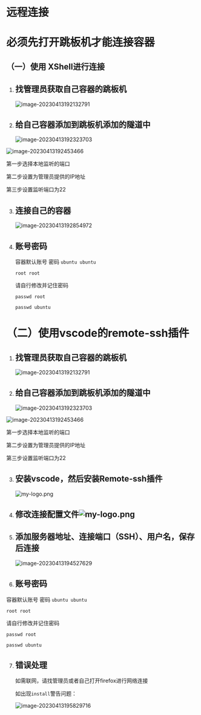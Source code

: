 # 远程连接

# 必须先打开跳板机才能连接容器

## （一）使用 XShell进行连接

1. ## 找管理员获取自己容器的跳板机

   ![image-20230413192132791](E:\desktop\github\340_GPU_SERVER\lxd容器使用说明\img\img7.png)

2. ## 给自己容器添加到跳板机添加的隧道中

   ![image-20230413192323703](E:\desktop\github\340_GPU_SERVER\lxd容器使用说明\img\img8.png)

![image-20230413192453466](E:\desktop\github\340_GPU_SERVER\lxd容器使用说明\img\img9.png)

第一步选择本地监听的端口

第二步设置为管理员提供的IP地址

第三步设置监听端口为22

3. ## 连接自己的容器

   ![image-20230413192854972](E:\desktop\github\340_GPU_SERVER\lxd容器使用说明\img\img10.png)

4. ## 账号密码

   容器默认账号 密码
   `ubuntu ubuntu`

   `root root`
   
   请自行修改并记住密码
   
   `passwd root`
   
   `passwd ubuntu`

# （二）使用vscode的remote-ssh插件

1. ## 找管理员获取自己容器的跳板机

   ![image-20230413192132791](E:\desktop\github\340_GPU_SERVER\lxd容器使用说明\img\img7.png)

2. ## 给自己容器添加到跳板机添加的隧道中

   ![image-20230413192323703](E:\desktop\github\340_GPU_SERVER\lxd容器使用说明\img\img8.png)

![image-20230413192453466](E:\desktop\github\340_GPU_SERVER\lxd容器使用说明\img\img9.png)

第一步选择本地监听的端口

第二步设置为管理员提供的IP地址

第三步设置监听端口为22

3. ## 安装vscode，然后安装Remote-ssh插件

   ![my-logo.png](E:\desktop\github\340_GPU_SERVER\lxd容器使用说明\img\img11.png)

4. ## 修改连接配置文件![my-logo.png](https://github.com/a15720934530/LXD_GPU_SERVER/raw/master/lxd%E5%AE%B9%E5%99%A8%E4%BD%BF%E7%94%A8%E8%AF%B4%E6%98%8E/img/img12.png)

5. ## 添加服务器地址、连接端口（SSH）、用户名，保存后连接

   ![image-20230413194527629](E:\desktop\github\340_GPU_SERVER\lxd容器使用说明\img\img12.png)

6. ## 账号密码

容器默认账号 密码
`ubuntu ubuntu`

`root root`

请自行修改并记住密码

`passwd root`

`passwd ubuntu`

7. ## 错误处理

   如需联网，请找管理员或者自己打开firefox进行网络连接

   如出现`install`警告问题：

   ![image-20230413195829716](E:\desktop\github\340_GPU_SERVER\lxd容器使用说明\img\img13.png)

